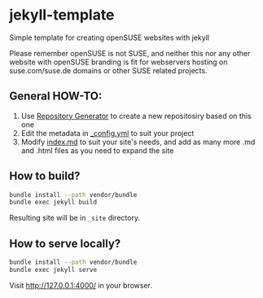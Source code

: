 # jekyll-template
Simple template for creating openSUSE websites with jekyll

Please remember openSUSE is not SUSE, and neither this nor any other website with openSUSE branding is fit for webservers hosting on suse.com/suse.de domains or other SUSE related projects.

## General HOW-TO:

1. Use [Repository Generator](https://github.com/openSUSE/jekyll-template/generate) to create a new repositosiry based on this one
2. Edit the metadata in [_config.yml](https://github.com/openSUSE/jekyll-template/blob/master/_config.yml) to suit your project
3. Modify [index.md](https://github.com/openSUSE/jekyll-template/blob/master/index.md) to suit your site's needs, and add as many more .md and .html files as you need to expand the site

## How to build?

```bash
bundle install --path vendor/bundle
bundle exec jekyll build
```

Resulting site will be in `_site` directory.

## How to serve locally?

```bash
bundle install --path vendor/bundle
bundle exec jekyll serve
```

Visit <http://127.0.0.1:4000/> in your browser.
